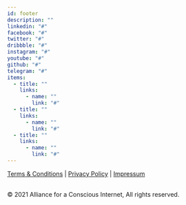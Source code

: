 ```yaml
---
id: footer
description: ""
linkedin: "#"
facebook: "#"
twitter: "#"
dribbble: "#"
instagram: "#"
youtube: "#"
github: "#"
telegram: "#"
items:
  - title: ""
    links:
      - name: ""
        link: "#"
  - title: ""
    links:
      - name: ""
        link: "#"
  - title: ""
    links:
      - name: ""
        link: "#"
---
```


[Terms & Conditions](https://library.threefold.me/info/legal/#/legal__terms_conditions_websites) | [Privacy Policy](https://library.threefold.me/info/legal/#/legal__privacypolicy) | [Impressum]()

<br/>
&#xA9; 2021 Alliance for a Conscious Internet, All rights reserved.
